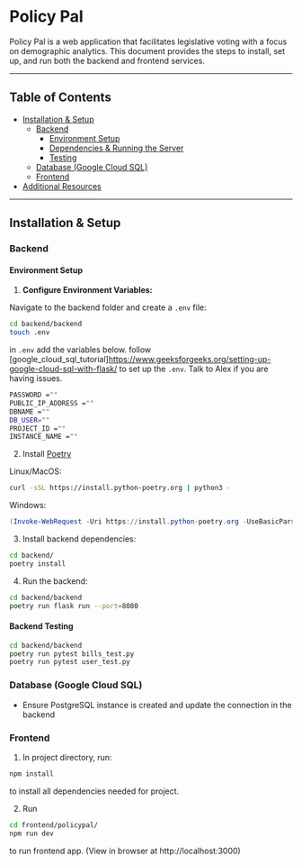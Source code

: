 # Policy Pal

Policy Pal is a web application that facilitates legislative voting with a focus on demographic analytics. This document provides the steps to install, set up, and run both the backend and frontend services.

---

## Table of Contents

- [Installation & Setup](#installation--setup)
  - [Backend](#backend)
    - [Environment Setup](#environment-setup)
    - [Dependencies & Running the Server](#dependencies--running-the-server)
    - [Testing](#testing)
  - [Database (Google Cloud SQL)](#database-google-cloud-sql)
  - [Frontend](#frontend)
- [Additional Resources](#additional-resources)

---

## Installation & Setup

### Backend

#### Environment Setup

1. **Configure Environment Variables:**

Navigate to the backend folder and create a `.env` file:

```sh
cd backend/backend
touch .env
```


in `.env` add the variables below. follow [google_cloud_sql_tutorial]https://www.geeksforgeeks.org/setting-up-google-cloud-sql-with-flask/ to set up the `.env`. Talk to Alex if you are having issues.

```sh
PASSWORD =""
PUBLIC_IP_ADDRESS =""
DBNAME =""
DB_USER=""
PROJECT_ID =""
INSTANCE_NAME =""
```
2. Install [Poetry](https://python-poetry.org/docs/#installing-with-the-official-installer)

Linux/MacOS:
```sh
curl -sSL https://install.python-poetry.org | python3 - 
```

Windows:
```powershell
(Invoke-WebRequest -Uri https://install.python-poetry.org -UseBasicParsing).Content | py -
```

3. Install backend dependencies:
```sh
cd backend/
poetry install
```

4. Run the backend:
```sh
cd backend/backend
poetry run flask run --port=8080
```

#### Backend Testing
```sh
cd backend/backend
poetry run pytest bills_test.py
poetry run pytest user_test.py
```

### Database (Google Cloud SQL)
- Ensure PostgreSQL instance is created and update the connection in the backend

### Frontend

1. In project directory, run:

```sh
npm install
```
to install all dependencies needed for project.

2. Run

```sh
cd frontend/policypal/
npm run dev
```

to run frontend app. (View in browser at http://localhost:3000)


